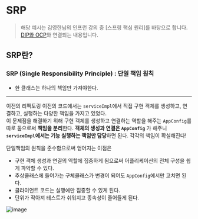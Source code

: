 # SRP
> 해당 예시는 김영한님의 인프런 강의 중 [스프링 핵심 원리]를 바탕으로 합니다.   
> [DIP와 OCP](https://github.com/MJeong00/TIL/blob/main/DIP%EC%99%80%20OCP.md)와 연결되는 내용입니다.


## SRP란?
### SRP (Single Responsibility Principle) : 단일 책임 원칙 ###
* 한 클래스는 하나의 책임만 가져야한다.   

------------------------------------------------------

이전의 리팩토링 이전의 코드에서는 `serviceImpl`에서 직접 구현 객체를 생성하고, 연결하고, 실행하는 다양한 책임을 가지고 있었다.   
이 문제점을 해결하기 위해 구현 객체를 생성하고 연결하는 역할을 해주는 `AppConfig`를 따로 둠으로써 **책임을 분리**한다.
**객체의 생성과 연결은 `AppConfig`** 가 해주니 **`serviceImpl`에서는 기능 실행하는 책임만 담당**하면 된다. 각각의 책임이 확실해진다!  
   
단일책임의 원칙을 준수함으로써 얻어지는 이점은
* 구현 객체 생성과 연결의 역할에 집중하게 됨으로써 어플리케이션의 전체 구성을 쉽게 파악할 수 있다.
* 추상클래스에 들어가는 구체클래스가 변경이 되어도 `AppConfig`에서만 고치면 된다. 
* 클라이언트 코드는 실행에만 집중할 수 있게 된다.
* 단위가 작아져 테스트가 쉬워지고 종속성이 줄어들게 된다.   


![image](https://user-images.githubusercontent.com/108853290/182400471-c79e9b54-76c6-460d-b61a-f821dd5063d0.png)

